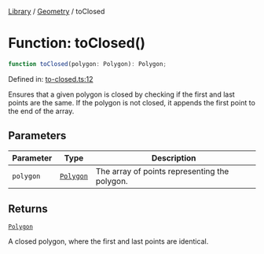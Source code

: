 <!-- markdownlint-disable -->
<!-- cspell: disable -->
[Library](../index.md) / [Geometry](./index.md) / toClosed

# Function: toClosed()

```ts
function toClosed(polygon: Polygon): Polygon;
```

Defined in: [to-closed.ts:12](https://github.com/technobuddha/library/blob/main/src/to-closed.ts#L12)

Ensures that a given polygon is closed by checking if the first and last points are the same.
If the polygon is not closed, it appends the first point to the end of the array.

## Parameters

| Parameter | Type | Description |
| ------ | ------ | ------ |
| `polygon` | [`Polygon`](Polygon.md) | The array of points representing the polygon. |

## Returns

[`Polygon`](Polygon.md)

A closed polygon, where the first and last points are identical.

